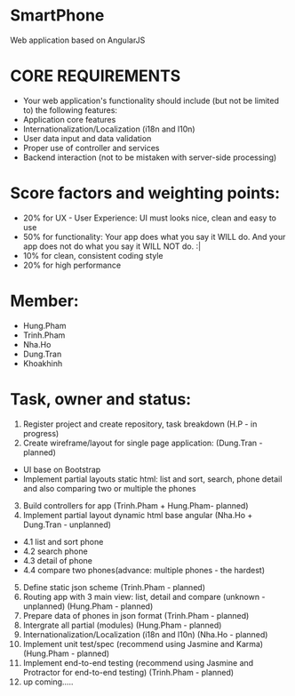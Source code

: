 SmartPhone
==========

Web application based on AngularJS

CORE REQUIREMENTS
==========
- Your web application's functionality should include (but not be limited to) the following features:
- Application core features
- Internationalization/Localization (i18n and l10n)
- User data input and data validation
- Proper use of controller and services
- Backend interaction (not to be mistaken with server-side processing)


Score factors and weighting points: 
==========
- 20% for UX - User Experience: UI must looks nice, clean and easy to use
- 50% for functionality: Your app does what you say it WILL do. And your app does not do what you say it WILL NOT do. :|
- 10% for clean, consistent coding style
- 20% for high performance



Member: 
==========
- Hung.Pham
- Trinh.Pham
- Nha.Ho
- Dung.Tran
- Khoakhinh


Task, owner and status: 
==========
1. Register project and create repository, task breakdown (H.P - in progress)
2. Create wireframe/layout for single page application: (Dung.Tran - planned)
  - UI base on Bootstrap
  - Implement partial layouts static html: list and sort, search, phone detail and also comparing two or multiple the phones
3. Build controllers for app  (Trinh.Pham + Hung.Pham- planned)
4. Implement partial layout dynamic html base angular (Nha.Ho + Dung.Tran - unplanned)
  - 4.1 list and sort phone
  - 4.2 search phone
  - 4.3 detail of phone
  - 4.4 compare two phones(advance: multiple phones - the hardest)
5. Define static json scheme  (Trinh.Pham - planned)
6. Routing app with 3 main view: list, detail and compare (unknown - unplanned) (Hung.Pham - planned)
7. Prepare data of phones in json format (Trinh.Pham - planned)
8. Intergrate all partial (modules) (Hung.Pham - planned)
9. Internationalization/Localization (i18n and l10n) (Nha.Ho - planned)
10. Implement unit test/spec (recommend using Jasmine and Karma) (Hung.Pham - planned)
11. Implement end-to-end testing (recommend using Jasmine and Protractor for end-to-end testing) (Trinh.Pham - planned)
12. up coming.....

